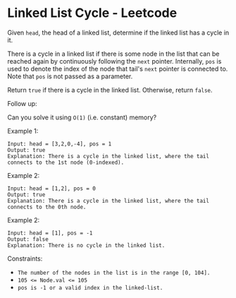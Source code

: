 # Linked List Cycle - Leetcode

Given `head`, the head of a linked list, determine if the linked list has a cycle in it.

There is a cycle in a linked list if there is some node in the list that can be reached again by continuously following the `next` pointer. Internally, `pos` is used to denote the index of the node that tail's `next` pointer is connected to. Note that `pos` is not passed as a parameter.

Return `true` if there is a cycle in the linked list. Otherwise, return `false`.

Follow up:

Can you solve it using `O(1)` (i.e. constant) memory?

Example 1:

```
Input: head = [3,2,0,-4], pos = 1
Output: true
Explanation: There is a cycle in the linked list, where the tail connects to the 1st node (0-indexed).
```

Example 2:

```
Input: head = [1,2], pos = 0
Output: true
Explanation: There is a cycle in the linked list, where the tail connects to the 0th node.
```

Example 2:

```
Input: head = [1], pos = -1
Output: false
Explanation: There is no cycle in the linked list.
```

Constraints:

- `The number of the nodes in the list is in the range [0, 104].`
- `105 <= Node.val <= 105`
- `pos is -1 or a valid index in the linked-list.`
